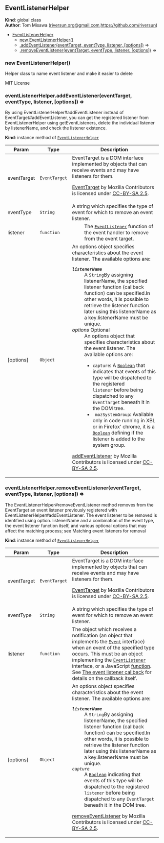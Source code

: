 <a name="EventListenerHelper"></a>

## EventListenerHelper
**Kind**: global class  
**Author**: Tom Misawa (riversun.org@gmail.com,https://github.com/riversun)  

* [EventListenerHelper](#EventListenerHelper)
    * [new EventListenerHelper()](#new_EventListenerHelper_new)
    * [.addEventListener(eventTarget, eventType, listener, [options])](#EventListenerHelper+addEventListener) ⇒
    * [.removeEventListener(eventTarget, eventType, listener, [options])](#EventListenerHelper+removeEventListener) ⇒

<a name="new_EventListenerHelper_new"></a>

### new EventListenerHelper()
Helper class to name event listener and make it easier to delete

MIT License

<a name="EventListenerHelper+addEventListener"></a>

### eventListenerHelper.addEventListener(eventTarget, eventType, listener, [options]) ⇒
By using EventListenerHelper#addEventListener instead of EventTarget#addEventListener,
you can get the registered listener from EventListenerHelper using getEventListeners,
delete the individual listener by listenerName, and check the listener existence.

**Kind**: instance method of [<code>EventListenerHelper</code>](#EventListenerHelper)  

| Param | Type | Description |
| --- | --- | --- |
| eventTarget | <code>EventTarget</code> | EventTarget is a DOM interface implemented by objects that can receive events and may have listeners for them.<br>   <p><a href="https://developer.mozilla.org/en-US/docs/Web/API/EventTarget">EventTarget</a> by <a class="new" rel="nofollow" title="Page has not yet been created.">Mozilla Contributors</a> is licensed under <a class="external" href="http://creativecommons.org/licenses/by-sa/2.5/" rel="noopener">CC-BY-SA 2.5</a>.</p> |
| eventType | <code>String</code> | A string which specifies the type of event for which to remove an event listener. |
| listener | <code>function</code> | <dd>The <a href="/en-US/docs/Web/API/EventListener"><code>EventListener</code></a> function of the event handler to remove from the event target.</dd> |
| [options] | <code>Object</code> | An options object specifies characteristics about the event listener. The available options are:<br>    <dl>    <dt><code><var><b>listenerName</b></var></code></dt>    <dd>A <code>String</code>By assigning listenerName, the specified listener function (callback function) can be specified.In other words, it is possible to retrieve the listener function later    using this listenerName as a key.listenerName must be unique.    </dd>    <dt><var>options</var> <span class="inlineIndicator optional optionalInline">Optional</span></dt>    <dd>An options object that specifies characteristics about the event listener. The available options are:    <ul>    <li><code>capture</code>: A&nbsp;<a href="/en-US/docs/Web/JavaScript/Reference/Global_Objects/Boolean"><code>Boolean</code></a> that indicates that events of this type will be dispatched to the registered <code>listener</code>&nbsp;before being dispatched to any <code>EventTarget</code> beneath it in the DOM tree.</li>    <li><span class="icon-only-inline" title="This API has not been standardized."><i class="icon-warning-sign"> </i></span><code> mozSystemGroup</code>: Available only in code running in XBL or in Firefox' chrome, it is a <a href="/en-US/docs/Web/JavaScript/Reference/Global_Objects/Boolean"><code>Boolean</code></a> defining if the listener is added to the system group.</li>    </ul>    </dd>    </dl>    <p><a href="https://developer.mozilla.org/en-US/docs/Web/API/EventTarget/addEventListener">addEventListener</a> by <a class="new" rel="nofollow" title="Page has not yet been created.">Mozilla Contributors</a> is licensed under <a class="external" href="http://creativecommons.org/licenses/by-sa/2.5/" rel="noopener">CC-BY-SA 2.5</a>.</p> |

<a name="EventListenerHelper+removeEventListener"></a>

### eventListenerHelper.removeEventListener(eventTarget, eventType, listener, [options]) ⇒
The EventListenerHelper#removeEventListener method removes from the EventTarget an event listener previously registered with EventListenerHelper#addEventListener.
   The event listener to be removed is identified using option.
   listenerName and a combination of the event type, the event listener function itself,
   and various optional options that may affect the matching process; see Matching event listeners for removal

**Kind**: instance method of [<code>EventListenerHelper</code>](#EventListenerHelper)  

| Param | Type | Description |
| --- | --- | --- |
| eventTarget | <code>EventTarget</code> | EventTarget is a DOM interface implemented by objects that can receive events and may have listeners for them.<br>   <p><a href="https://developer.mozilla.org/en-US/docs/Web/API/EventTarget">EventTarget</a> by <a class="new" rel="nofollow" title="Page has not yet been created.">Mozilla Contributors</a> is licensed under <a class="external" href="http://creativecommons.org/licenses/by-sa/2.5/" rel="noopener">CC-BY-SA 2.5</a>.</p> |
| eventType | <code>String</code> | A string which specifies the type of event for which to remove an event listener. |
| listener | <code>function</code> | The object which receives a notification (an object that implements the <a href="/en-US/docs/Web/API/Event"><code>Event</code></a> interface) when an event of the specified type occurs. This must be an object implementing the <a href="/en-US/docs/Web/API/EventListener"><code>EventListener</code></a> interface, or a JavaScript <a href="/en-US/docs/JavaScript/Guide/Functions">function</a>. See <a href="#The_event_listener_callback">The event listener callback</a> for details on the callback itself. |
| [options] | <code>Object</code> | An options object specifies characteristics about the event listener. The available options are:<br>    <dl>    <dt><code><var><b>listenerName</b></var></code></dt>    <dd>A <code>String</code>By assigning listenerName, the specified listener function (callback function) can be specified.In other words, it is possible to retrieve the listener function later    using this listenerName as a key.listenerName must be unique.    </dd>    <dt><code><var>capture</var></code></dt>    <dd>A <a href="/en-US/docs/Web/JavaScript/Reference/Global_Objects/Boolean"><code>Boolean</code></a> indicating that events of this type will be dispatched to the registered <code>listener</code>    before being dispatched to any <code>EventTarget</code> beneath it in the DOM tree.    </dd>    </dl>    <p><a href="https://developer.mozilla.org/ja/docs/Web/API/EventTarget/removeEventListener">removeEventListener</a> by <a class="new" rel="nofollow" title="Page has not yet been created.">Mozilla Contributors</a> is licensed under <a class="external" href="http://creativecommons.org/licenses/by-sa/2.5/" rel="noopener">CC-BY-SA 2.5</a>.</p> |

